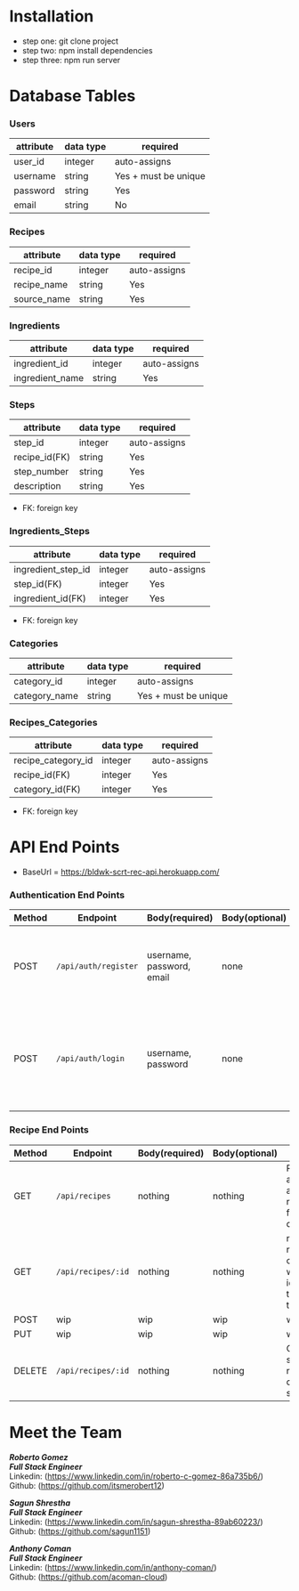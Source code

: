 # Installation

* step one: git clone project
* step two: npm install dependencies
* step three: npm run server

# Database Tables

### Users
|attribute|data type|				required			|
|---------|---------|---------------------|
|user_id  |integer  |auto-assigns         |
|username |string   |Yes + must be unique |
|password |string   |Yes                  |
|email    |string   |No                   |

### Recipes
|attribute  |data type|	required		|
|-----------|---------|-------------|
|recipe_id  |integer  |auto-assigns |
|recipe_name|string   |Yes          |
|source_name|string   |Yes          |

### Ingredients
|attribute      |data type|	required   |
|---------------|---------|------------|
|ingredient_id  |integer  |auto-assigns|
|ingredient_name|string   |Yes         |

### Steps
|		attribute  |data type|				required		 |
|--------------|---------|---------------------|
|step_id       |integer  |auto-assigns         |
|recipe_id(FK) |string   |Yes                  |
|step_number   |string   |Yes                  |
|description   |string   |Yes                  |

* FK: foreign key

### Ingredients_Steps
|		attribute      |data type|		required		 |
|------------------|---------|-----------------|
|ingredient_step_id|integer  |auto-assigns     |
|step_id(FK)       |integer  |Yes              |
|ingredient_id(FK) |integer  |Yes              |

* FK: foreign key

### Categories
|attribute      |data type|	     required      |
|---------------|---------|--------------------|
|category_id    |integer  |auto-assigns        |
|category_name  |string   |Yes + must be unique|

### Recipes_Categories
|		attribute      |data type|		required		 |
|------------------|---------|-----------------|
|recipe_category_id|integer  |auto-assigns     |
|recipe_id(FK)     |integer  |Yes              |
|category_id(FK)   |integer  |Yes              |

* FK: foreign key

# API End Points

* BaseUrl = https://bldwk-scrt-rec-api.herokuapp.com/

### Authentication End Points

|Method|Endpoint|Body(required)|Body(optional)|notes|
|----|--------------------|-------------------------|----|--------------------|
|POST|`/api/auth/register`|username, password, email|none|Creates a new user, on sucess returns user_id and username|
|POST|`/api/auth/login`|username, password|none|Logs in user who already exists. On success returns user_id, username, and token|

### Recipe End Points

|Method|Endpoint|Body(required)|Body(optional)|notes|
|-|-|-|-|-|
|GET|`/api/recipes`|nothing|nothing|Returns all available recipes from database|
|GET|`/api/recipes/:id`|nothing|nothing|return recipe object with the id passed through the URL|
|POST|wip|wip|wip|wip|
|PUT|wip|wip|wip|wip|
|DELETE|`/api/recipes/:id`|nothing|nothing|On success returns deletion succesful|

# Meet the Team

**_Roberto Gomez_**  
**_Full Stack Engineer_**  
Linkedin: (https://www.linkedin.com/in/roberto-c-gomez-86a735b6/)  
Github: (https://github.com/itsmerobert12)

**_Sagun Shrestha_**  
**_Full Stack Engineer_**  
Linkedin: (https://www.linkedin.com/in/sagun-shrestha-89ab60223/)  
Github: (https://github.com/sagun1151)

**_Anthony Coman_**  
**_Full Stack Engineer_**  
Linkedin: (https://www.linkedin.com/in/anthony-coman/)  
Github: (https://github.com/acoman-cloud)

